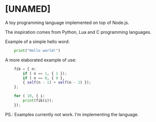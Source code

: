 [UNAMED]
========

A toy programming language implemented on top of Node.js.

The inspiration comes from Python, Lua and C programming languages.

Example of a simple hello word:

```python
    print("Hello world!")
```

A more elaborated example of use:

```python
    fib = { n:
        if ( n == 1, { 1 });
        if ( n == 0, { 0 },
        { self(n - 1) + self(n - 2) });
    };

    for ( 10, { i:
        print(fib(i));
    });
```

PS.: Examples currently not work. I'm implementing the language.
